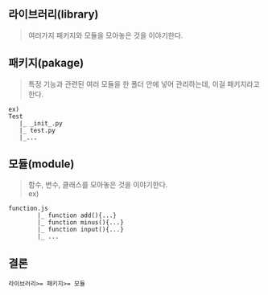 
## 라이브러리(library)
> 여러가지 패키지와 모듈을 모아놓은 것을 이야기한다.

## 패키지(pakage)
> 특정 기능과 관련된 여러 모듈을 한 폴더 안에 넣어 관리하는데, 이걸 패키지라고 한다.  
```
ex)
Test
   |_ _init_.py
   |_ test.py
   |_...

```
## 모듈(module)
> 함수, 변수, 클래스를 모아놓은 것을 이야기한다.  
ex)  
```
function.js
        |_ function add(){...}
        |_ function minus(){...}
        |_ function input(){...}
        |_ ...
```
## 결론
```
라이브러리>= 패키지>= 모듈
```